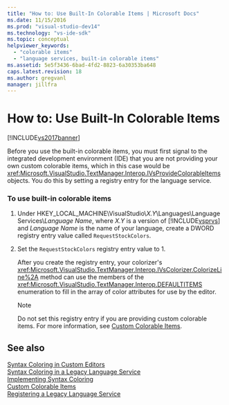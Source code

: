 ```yaml
---
title: "How to: Use Built-In Colorable Items | Microsoft Docs"
ms.date: 11/15/2016
ms.prod: "visual-studio-dev14"
ms.technology: "vs-ide-sdk"
ms.topic: conceptual
helpviewer_keywords: 
  - "colorable items"
  - "language services, built-in colorable items"
ms.assetid: 5e5f3436-6bad-4fd2-8823-6a30353ba648
caps.latest.revision: 18
ms.author: gregvanl
manager: jillfra
---
```

# How to: Use Built-In Colorable Items
[!INCLUDE[vs2017banner](../../includes/vs2017banner.md)]

Before you use the built-in colorable items, you must first signal to the integrated development environment (IDE) that you are not providing your own custom colorable items, which in this case would be <xref:Microsoft.VisualStudio.TextManager.Interop.IVsProvideColorableItems> objects. You do this by setting a registry entry for the language service.  
  
### To use built-in colorable items  
  
1. Under HKEY_LOCAL_MACHINE\VisualStudio\\*X.Y*\Languages\Language Services\\*Language Name*, where *X.Y* is a version of [!INCLUDE[vsprvs](../../includes/vsprvs-md.md)] and *Language Name* is the name of your language, create a DWORD registry entry value called `RequestStockColors`.  
  
2. Set the `RequestStockColors` registry entry value to 1.  
  
     After you create the registry entry, your colorizer's <xref:Microsoft.VisualStudio.TextManager.Interop.IVsColorizer.ColorizeLine%2A> method can use the members of the <xref:Microsoft.VisualStudio.TextManager.Interop.DEFAULTITEMS> enumeration to fill in the array of color attributes for use by the editor.  
  
    > [!NOTE]
    > Do not set this registry entry if you are providing custom colorable items. For more information, see [Custom Colorable Items](../../extensibility/internals/custom-colorable-items.md).  
  
## See also  
 [Syntax Coloring in Custom Editors](../../extensibility/syntax-coloring-in-custom-editors.md)   
 [Syntax Coloring in a Legacy Language Service](../../extensibility/internals/syntax-coloring-in-a-legacy-language-service.md)   
 [Implementing Syntax Coloring](../../extensibility/internals/implementing-syntax-coloring.md)   
 [Custom Colorable Items](../../extensibility/internals/custom-colorable-items.md)   
 [Registering a Legacy Language Service](../../extensibility/internals/registering-a-legacy-language-service2.md)
